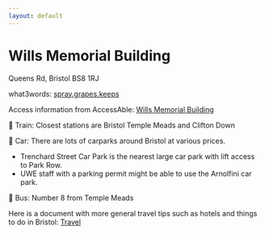```yaml
---
layout: default
---
```


# Wills Memorial Building
Queens Rd, Bristol BS8 1RJ

what3words: [spray.grapes.keeps](https://what3words.com/spray.grapes.keeps)

Access information from AccessAble: [Wills Memorial Building](https://www.accessable.co.uk/university-of-bristol/access-guides/wills-memorial-building)

🚂 Train: Closest stations are Bristol Temple Meads and Clifton Down

🚗 Car: There are lots of carparks around Bristol at various prices.
 - Trenchard Street Car Park is the nearest large car park with lift access to Park Row.
 - UWE staff with a parking permit might be able to use the Arnolfini car park.

🚌 Bus: Number 8 from Temple Meads

Here is a document with more general travel tips such as hotels and things to do in Bristol: [Travel](https://cfpr.uwe.ac.uk/impactconference12/wp-content/uploads/sites/3/2022/10/Travel-Acommodation-and-Dining-in-Bristol.pdf)